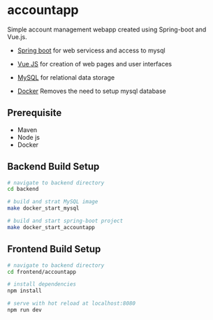 # accountapp
Simple account management webapp created using Spring-boot and Vue.js.

-   [Spring boot](https://spring.io/projects/spring-boot) for web servicess and access to mysql

-   [Vue JS](https://vuejs.org/) for creation of web pages and user interfaces

-   [MySQL](https://www.mysql.com/) for relational data storage

-   [Docker](https://www.docker.com/) Removes the need to setup mysql database

## Prerequisite
- Maven 
- Node js
- Docker

## Backend Build Setup
``` bash
# navigate to backend directory
cd backend

# build and strat MySQL image
make docker_start_mysql

# build and start spring-boot project
make docker_start_accountapp
```

## Frontend Build Setup

``` bash
# navigate to backend directory
cd frontend/accountapp

# install dependencies
npm install

# serve with hot reload at localhost:8080
npm run dev

```


